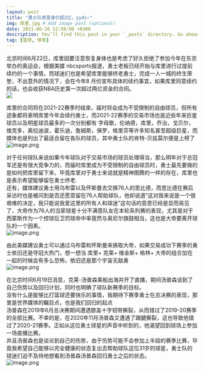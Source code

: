 ```yaml
---
layout: post
title: "勇士队库里身价超2亿，yyds~"
img: 库里.jpg # Add image post (optional)
date: 2021-06-26 12:50:00 +0300
description: You’ll find this post in your `_posts` directory. Go ahead and edit it and re-build the site to see your changes. # Add post description (optional)
tag: [篮球, 体育]
---
```


北京时间6月22日，库里因要注意恢复身体也是考虑了好久拒绝了参加今年在东京举办的奥运会，根据美媒 nbcsports报道，勇士老板已经开始与库里进行过提前续约的一个事情，而球迷们也是希望库里能够终老勇士，完成一人一城的终生荣誉，不出意外的情况下，会在今年8 月份宣布具体的续约事宜，如果库里同意续约的话，也会收获NBA历史第一次超过两亿资金的合同。<br />
![](https://cdn.nlark.com/yuque/0/2021/png/12854861/1624795214343-35e35c40-28f8-4429-982c-a41d1555602a.png#clientId=u3a4d0f65-6a60-4&from=paste&id=u71025d14&margin=%5Bobject%20Object%5D&name=image.png&originHeight=366&originWidth=650&originalType=url&ratio=2&size=337495&status=done&style=none&taskId=u6b18db44-8c92-494d-9ef7-6af8a67917e)

库里的合同将在2021-22赛季时结束，届时将会成为不受限制的自由球员，但所有迹象都将表明库里今年会续约勇士，而2021-22赛季的交易市场也是近些年来巨星球员以及明星球员最多的一次分别都有 字母歌，伦纳德，库里，乔治，戈贝尔，维克多，奥拉迪波，霍乐迪，詹姆斯，保罗，格里芬等许多知名甚至超级巨星，而媒体也是列出了最适合留在各队的球员，其中勇士队的肯特-贝兹莫尔便是上榜了<br />
![image.png](https://cdn.nlark.com/yuque/0/2021/png/12854861/1624795214220-367cbc97-fc6e-4503-a6fa-a03ae7ca9599.png#clientId=u3a4d0f65-6a60-4&from=paste&id=ua738b17f&margin=%5Bobject%20Object%5D&name=image.png&originHeight=280&originWidth=650&originalType=url&ratio=2&size=131622&status=done&style=none&taskId=u57f0501e-6202-42db-bdb5-c0f718876cc)

对于任何球队来说如果今年球队对于交易市场的球员处理得当，那么明年对于总冠军还是有很大竞争力的，而届时库里成为不受限制的自由球员时，勇士最先要做的是如何把库里留下来，毕竟库里对于勇士来说就是精神图腾的一样的存在，库里也是表示希望能够留在勇士终老.<br />还有，媒体建议勇士用乌布雷以及怀斯曼去交换76人的恩比德，而恩比德在赛后采访时也是被问到是否还愿意留在76人帮助球队，他却说道“这对我来说是一个很艰难的决定，我只能说我爱这里的所有人和球迷”这句话的意思已经是显而易见了，大帝作为76人的当家球星十分不满意队友在本轮系列赛的表现，尤其是对于西蒙斯作为一个控球后卫罚球命中率竟然与奥尼尔旗鼓相当，这也是大帝要离开球队的一个因素。<br />
![image.png](https://cdn.nlark.com/yuque/0/2021/png/12854861/1624795215145-9934cc20-b94d-46ac-8309-b20c18fa69a7.png#clientId=u3a4d0f65-6a60-4&from=paste&id=u4b4c6b82&margin=%5Bobject%20Object%5D&name=image.png&originHeight=454&originWidth=650&originalType=url&ratio=2&size=648481&status=done&style=none&taskId=ub21d616b-c57b-492d-8f94-9973fa90db0)

由此美媒建议勇士可以通过乌布雷和怀斯曼来换取大帝，如果交易成功下赛季的勇士依旧还是夺冠大热门，想一想当 库里+ 克莱+ 维金斯+ 格林+ 大帝的组合加在一起的时候会有多么恐怖，依旧还是那个宇宙无敌勇<br />
![image.png](https://cdn.nlark.com/yuque/0/2021/png/12854861/1624795215282-da7e0858-0ac7-47c5-b6a2-e0be67693a24.png#clientId=u3a4d0f65-6a60-4&from=paste&id=ucbe56705&margin=%5Bobject%20Object%5D&name=image.png&originHeight=800&originWidth=640&originalType=url&ratio=2&size=790683&status=done&style=none&taskId=u39ff3514-878e-4101-8b77-a3b708b8baa)

在北京时间6月19日消息，克莱-汤普森乘船出海并开了直播，期间汤普森谈到了自己伤势以及回归计划，同时也明确了球队新赛季的目标。<br />没有什么是能够比打篮球还要快乐的事情，我期待下赛季勇士在总决赛的表现，那里是世界媒体的瞩目点，也是我们回归的起点<br />汤普森在2019年6月总决赛期间遭遇膝盖十字韧带撕裂，从而错过了2019-20赛季的全部比赛。不幸的是，在2020年11月汤普森又遭遇了跟腱撕裂，这也导致他错过了2020-21赛季。正如从这位勇士球星的声音中听到的，他渴望回到球场上参加一场直播比赛。<br />并且汤普森也是谈论到自己的伤势，由于伤势可能不会参加上半段的赛季比赛，毕竟我希望自己能够以完全健康的状态复出去帮助球队这位31岁的球星，勇士队的球迷们迫不及待地想看到汤普森汤普森回归勇士之后的状态。<br />
![image.png](https://cdn.nlark.com/yuque/0/2021/png/12854861/1624795215243-5d2208cb-fc9e-4287-bca5-f06e1eb1e0d1.png#clientId=u3a4d0f65-6a60-4&from=paste&id=u5846eda9&margin=%5Bobject%20Object%5D&name=image.png&originHeight=791&originWidth=650&originalType=url&ratio=2&size=745500&status=done&style=none&taskId=udf7425e7-5c4f-47fe-8aa8-5e89b23c9e2)
